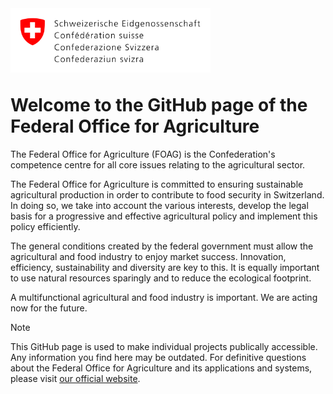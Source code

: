 <img align="left" width="320" height="103" src="https://raw.githubusercontent.com/blw-ofag-ufag/.github/master/profile/resources/logo.svg">

<br><br><br><br><br>

# Welcome to the GitHub page of the Federal Office for Agriculture

The Federal Office for Agriculture (FOAG) is the Confederation's competence centre for all core issues relating to the agricultural sector.

The Federal Office for Agriculture is committed to ensuring sustainable agricultural production in order to contribute to food security in Switzerland. In doing so, we take into account the various interests, develop the legal basis for a progressive and effective agricultural policy and implement this policy efficiently.

The general conditions created by the federal government must allow the agricultural and food industry to enjoy market success. Innovation, efficiency, sustainability and diversity are key to this. It is equally important to use natural resources sparingly and to reduce the ecological footprint.

A multifunctional agricultural and food industry is important. We are acting now for the future.

> [!NOTE]
> This GitHub page is used to make individual projects publically accessible. Any information you find here may be outdated. For definitive questions about the Federal Office for Agriculture and its applications and systems, please visit [our official website](https://www.blw.admin.ch/blw/en/home.html).
